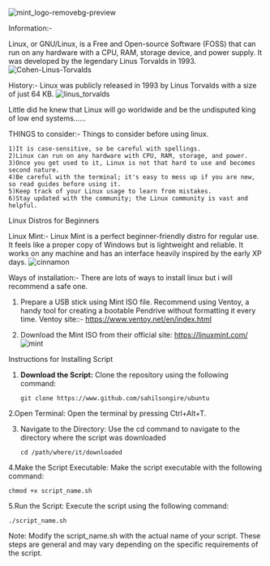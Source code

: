 ![mint_logo-removebg-preview](https://github.com/sahilsongire/ubuntu/assets/142686722/e0429acd-84db-4b0a-b816-e78672d9724e)

Information:-

Linux, or GNU/Linux, is a Free and Open-source Software (FOSS) that can run on any hardware with a CPU, RAM, storage device, and power supply. It was developed by the legendary Linus Torvalds in 1993.
![Cohen-Linus-Torvalds](https://github.com/sahilsongire/Linux-research/assets/142686722/0a4eeef7-b049-498f-874f-a88b4072f29c)


History:-
Linux was publicly released in 1993 by Linus Torvalds with a size of just 64 KB.
![linus_torvalds](https://github.com/sahilsongire/Linux-research/assets/142686722/e86a9155-26e9-4689-93da-974f26d18a35)

Little did he knew that Linux will go worldwide and be the undisputed king of low end systems......

THINGS to consider:-
Things to consider before using linux.

    1)It is case-sensitive, so be careful with spellings.
    2)Linux can run on any hardware with CPU, RAM, storage, and power.
    3)Once you get used to it, Linux is not that hard to use and becomes second nature.
    4)Be careful with the terminal; it's easy to mess up if you are new, so read guides before using it.
    5)Keep track of your Linux usage to learn from mistakes.
    6)Stay updated with the community; the Linux community is vast and helpful.
    
Linux Distros for Beginners

Linux Mint:-
Linux Mint is a perfect beginner-friendly distro for regular use. It feels like a proper copy of Windows but is lightweight and reliable. It works on any machine and has an interface heavily inspired by the early XP days.
![cinnamon](https://github.com/sahilsongire/Linux-research/assets/142686722/511297c3-1737-4949-b71a-378fa107080b)

Ways of installation:-
There are lots of ways to install linux but i will recommend a safe one.
1. Prepare a USB stick using Mint ISO file. Recommend using Ventoy, a handy tool for creating a bootable Pendrive without formatting it every time. Ventoy site::- https://www.ventoy.net/en/index.html

2. Download the Mint ISO from their official site: https://linuxmint.com/
![mint](https://github.com/sahilsongire/Linux-research/assets/142686722/dd9e4ed2-8c75-4cdb-ad66-dc54f2d5e1e2)

Instructions for Installing Script

1. **Download the Script:**
   Clone the repository using the following command:

       git clone https://www.github.com/sahilsongire/ubuntu
2.Open Terminal:
Open the terminal by pressing Ctrl+Alt+T.


3. Navigate to the Directory:
Use the cd command to navigate to the directory where the script was downloaded

       cd /path/where/it/downloaded

4.Make the Script Executable:
Make the script executable with the following command:

    chmod +x script_name.sh

5.Run the Script:
Execute the script using the following command:

    ./script_name.sh

Note: Modify the script_name.sh with the actual name of your script. These steps are general and may vary depending on the specific requirements of the script.
